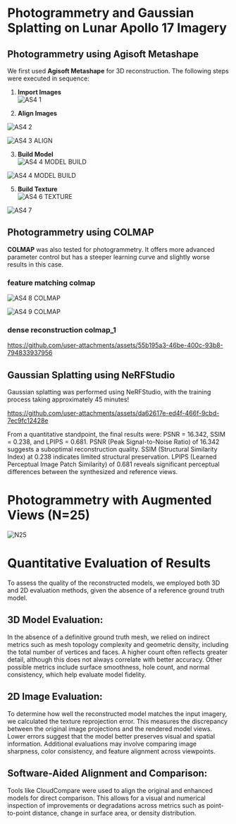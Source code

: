 
# Photogrammetry and Gaussian Splatting on Lunar Apollo 17 Imagery

## Photogrammetry using Agisoft Metashape

We first used **Agisoft Metashape** for 3D reconstruction. The following steps were executed in sequence:

1. **Import Images**  
  ![AS4 1](https://github.com/user-attachments/assets/c10d6ead-88ee-41e0-ae88-e402027d6947)


2. **Align Images**  

  
![AS4 2](https://github.com/user-attachments/assets/a5569c39-c5a7-4bac-afcc-64f5b0655b9c)

![AS4 3 ALIGN ](https://github.com/user-attachments/assets/4a076a35-ebd9-4068-b3f5-79dd667f7a6b)


3. **Build Model**  
![AS4 4 MODEL BUILD](https://github.com/user-attachments/assets/44e75117-ff50-4597-992f-0fbeb301b018)

![AS4 4 MODEL BUILD](https://github.com/user-attachments/assets/b837b5fe-406c-4651-94f7-de206e776aa2)



5. **Build Texture**  
![AS4 6 TEXTURE](https://github.com/user-attachments/assets/5242f487-967b-4a47-9c66-3a39325e6f48)

![AS4 7](https://github.com/user-attachments/assets/4f1d03d1-fad7-4008-8c69-b520f418e9b3)


## Photogrammetry using COLMAP

**COLMAP** was also tested for photogrammetry. It offers more advanced parameter control but has a steeper learning curve and slightly worse results in this case.

### feature matching colmap
![AS4 8 COLMAP](https://github.com/user-attachments/assets/e59c110b-2df6-4045-882b-e10004831f48)

![AS4 9 COLMAP](https://github.com/user-attachments/assets/84570b2f-1b80-4c9d-877e-89fc17bae257)

### dense reconstruction colmap_1
https://github.com/user-attachments/assets/55b195a3-46be-400c-93b8-794833937956

## Gaussian Splatting using NeRFStudio

Gaussian splatting was performed using NeRFStudio, with the training process taking approximately 45 minutes!

https://github.com/user-attachments/assets/da62617e-ed4f-466f-9cbd-7ec9fc12428e

From a quantitative standpoint, the final results were: PSNR = 16.342, SSIM = 0.238, and LPIPS = 0.681.
PSNR (Peak Signal-to-Noise Ratio) of 16.342 suggests a suboptimal reconstruction quality.
SSIM (Structural Similarity Index) at 0.238 indicates limited structural preservation.
LPIPS (Learned Perceptual Image Patch Similarity) of 0.681 reveals significant perceptual differences between the synthesized and reference views.

# Photogrammetry with Augmented Views (N=25)
![N25](https://github.com/user-attachments/assets/41def5a2-36f6-4d62-a81d-e76b58828d7d)

# Quantitative Evaluation of Results
To assess the quality of the reconstructed models, we employed both 3D and 2D evaluation methods, given the absence of a reference ground truth model.

## 3D Model Evaluation:
In the absence of a definitive ground truth mesh, we relied on indirect metrics such as mesh topology complexity and geometric density, including the total number of vertices and faces. A higher count often reflects greater detail, although this does not always correlate with better accuracy. Other possible metrics include surface smoothness, hole count, and normal consistency, which help evaluate model fidelity.

## 2D Image Evaluation:
To determine how well the reconstructed model matches the input imagery, we calculated the texture reprojection error. This measures the discrepancy between the original image projections and the rendered model views. Lower errors suggest that the model better preserves visual and spatial information. Additional evaluations may involve comparing image sharpness, color consistency, and feature alignment across viewpoints.

## Software-Aided Alignment and Comparison:
Tools like CloudCompare were used to align the original and enhanced models for direct comparison. This allows for a visual and numerical inspection of improvements or degradations across metrics such as point-to-point distance, change in surface area, or density distribution.



